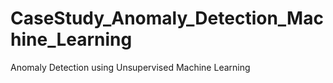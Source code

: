 # CaseStudy_Anomaly_Detection_Machine_Learning
Anomaly Detection using Unsupervised Machine Learning 
